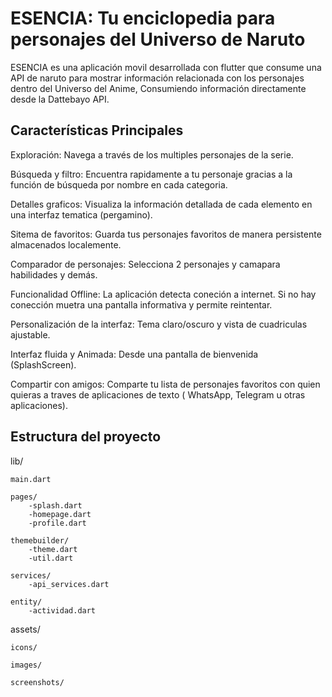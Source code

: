 # ESENCIA: Tu enciclopedia para personajes del Universo de Naruto

ESENCIA es una aplicación movil desarrollada con flutter que consume una API de naruto para mostrar información relacionada con los personajes dentro del Universo del Anime, Consumiendo información directamente desde la Dattebayo API.

## Características Principales

Exploración: Navega a través de los multiples personajes de la serie.

Búsqueda y filtro: Encuentra rapidamente a tu personaje gracias a la función de búsqueda por nombre en cada categoria.

Detalles graficos: Visualiza la información detallada de cada elemento en una interfaz tematica (pergamino).

Sitema de favoritos: Guarda tus personajes favoritos de manera persistente almacenados localemente.

Comparador de personajes: Selecciona 2 personajes y camapara habilidades y demás.

Funcionalidad Offline: La aplicación detecta coneción a internet. Si no hay conección muetra una pantalla informativa y permite reintentar.

Personalización de la interfaz: Tema claro/oscuro y vista de cuadriculas ajustable.

Interfaz fluida y Animada: Desde una pantalla de bienvenida (SplashScreen).

Compartir con amigos: Comparte tu lista de personajes favoritos con quien quieras a traves de aplicaciones de texto ( WhatsApp, Telegram u otras aplicaciones).


## Estructura del proyecto

lib/

    main.dart

    pages/
        -splash.dart
        -homepage.dart
        -profile.dart

    themebuilder/
        -theme.dart
        -util.dart

    services/
        -api_services.dart

    entity/
        -actividad.dart


assets/

    icons/

    images/

    screenshots/


